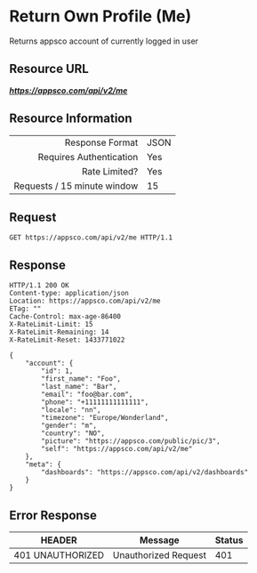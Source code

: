 # Return Own Profile (Me)

Returns appsco account of currently logged in user

## Resource URL

___https://appsco.com/api/v2/me___

## Resource Information

|                               |               |
|------------------------------:|---------------|
|Response Format                |JSON           |
|Requires Authentication        |Yes            |
|Rate Limited?                  |Yes            |
|Requests / 15 minute window    |15             |


## Request

```.http
GET https://appsco.com/api/v2/me HTTP/1.1
```

## Response

```.http
HTTP/1.1 200 OK
Content-type: application/json
Location: https://appsco.com/api/v2/me
ETag: ""
Cache-Control: max-age-86400
X-RateLimit-Limit: 15
X-RateLimit-Remaining: 14
X-RateLimit-Reset: 1433771022

{
    "account": {
        "id": 1,
        "first_name": "Foo",
        "last_name": "Bar",
        "email": "foo@bar.com",
        "phone": "+11111111111111",
        "locale": "nn",
        "timezone": "Europe/Wonderland",
        "gender": "m",
        "country": "NO",
        "picture": "https://appsco.com/public/pic/3",
        "self": "https://appsco.com/api/v2/me"
    },
    "meta": {
        "dashboards": "https://appsco.com/api/v2/dashboards"
    }
}

```
## Error Response

|HEADER                         |Message                        |Status         |
|-------------------------------|-------------------------------|---------------|
|401 UNAUTHORIZED               |Unauthorized Request           |401            |